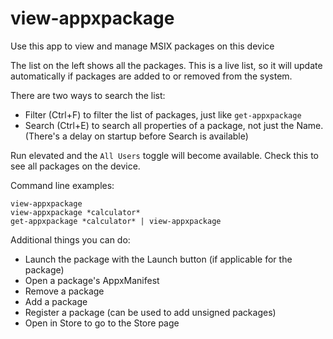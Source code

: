 view-appxpackage
===

Use this app to view and manage MSIX packages on this device

The list on the left shows all the packages.
This is a live list, so it will update automatically if packages are added to or removed from the system.

There are two ways to search the list:

* Filter (Ctrl+F) to filter the list of packages, just like `get-appxpackage`
* Search (Ctrl+E) to search all properties of a package, not just the Name. (There's a delay on startup before Search is available)

Run elevated and the `All Users` toggle will become available.
Check this to see all packages on the device.

Command line examples:

```
view-appxpackage
view-appxpackage *calculator*
get-appxpackage *calculator* | view-appxpackage
```

Additional things you can do:

* Launch the package with the Launch button (if applicable for the package)
* Open a package's AppxManifest
* Remove a package
* Add a package
* Register a package (can be used to add unsigned packages)
* Open in Store to go to the Store page

